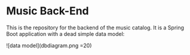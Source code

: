 # Music Back-End
This is the repository for the backend of the music catalog. 
It is a Spring Boot application with a dead simple data model:

![data model](dbdiagram.png =20)


